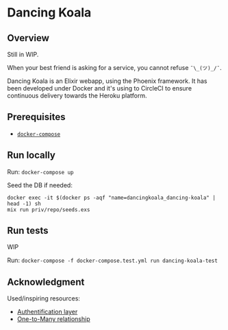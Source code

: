 # Dancing Koala

## Overview

Still in WIP.

When your best friend is asking for a service, you cannot refuse `¯\_(ツ)_/¯`.

Dancing Koala is an Elixir webapp, using the Phoenix framework. It has been developed under Docker and it's using to CircleCI to ensure continuous delivery towards the Heroku platform.

## Prerequisites

- [`docker-compose`](https://docs.docker.com/compose/install/#install-compose)

## Run locally

Run: `docker-compose up`

Seed the DB if needed:
```
docker exec -it $(docker ps -aqf "name=dancingkoala_dancing-koala" | head -1) sh
mix run priv/repo/seeds.exs
```

## Run tests

WIP

Run: `docker-compose -f docker-compose.test.yml run dancing-koala-test`

## Acknowledgment

Used/inspiring resources:
- [Authentification layer](https://medium.com/@tylerpachal/session-authentication-example-for-phoenix-1-3-using-guardian-1-0-beta-a228c78478e6)
- [One-to-Many relationship](https://hackernoon.com/introduction-fe138ac6079d)
